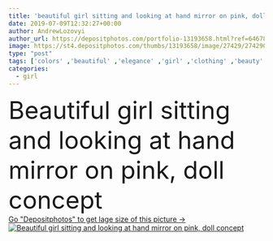 ```yaml
---
title: 'beautiful girl sitting and looking at hand mirror on pink, doll concept'
date: 2019-07-09T12:32:27+00:00
author: AndrewLozovyi
author_url: https://depositphotos.com/portfolio-13193658.html?ref=64678756
image: https://st4.depositphotos.com/thumbs/13193658/image/27429/274290068/api_thumb_450.jpg?forcejpeg=true
type: "post"
tags: ['colors' ,'beautiful' ,'elegance' ,'girl' ,'clothing' ,'beauty' ,'model' ,'caucasian' ,'style' ,'retro' ,'vintage' ,'fashion' ,'pink' ,'creative' ,'concept' ,'elegant' ,'stylish' ,'woman' ,'music' ,'trendy' ,'clothes' ,'attractive' ,'posing' ,'curlers' ,'dummy' ,'doll' ,'fashionable' ,'modeling' ,'boombox' ,'trends' ,'one person' ,'Studio Shot' ,'young adult' ,'soap bubbles' ,'hand mirror' ,'hand brush' ,'Fashion Shoot' ]
categories: 
  - girl
---
```

<div aling="center">
            <font size="60"> Beautiful girl sitting and looking at hand mirror on pink, doll concept</font>   
</div>
<div>
    <a href='https://st4.depositphotos.com/thumbs/13193658/image/27429/274290068/api_thumb_450.jpg?forcejpeg=true?ref=64678756' target=_blank > Go "Depositphotos" to get lage size of this picture ->
        <img href='https://st4.depositphotos.com/thumbs/13193658/image/27429/274290068/api_thumb_450.jpg?forcejpeg=true?ref=64678756' src='https://st4.depositphotos.com/13193658/27429/i/950/depositphotos_274290068-stock-photo-beautiful-girl-sitting-looking-hand.jpg?forcejpeg=true' alt='Beautiful girl sitting and looking at hand mirror on pink, doll concept' >
    </a>
</div>
